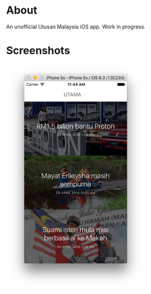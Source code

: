 # About

An unofficial Utusan Malaysia iOS app. Work in progress.

# Screenshots

<img src="https://raw.githubusercontent.com/izad/perutusan/a1b2bf53458eda059d6e04f1e84b13dc4a8da660/Designs/screenshot.png" width="375" alt="Screenshot" />
